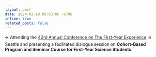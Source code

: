 ```yaml
---
layout: post
date: 2024-02-19 09:00:00 -0700
inline: true
related_posts: false
---
```


:airplane: Attending the [43rd Annual Conference on The First-Year Experience](https://sc.edu/nrc/system/pub_files/1711566583_0.pdf) in Seattle and presenting a facilitated dialogue session on **Cohort-Based Program and Seminar Course for First-Year Science Students**.

